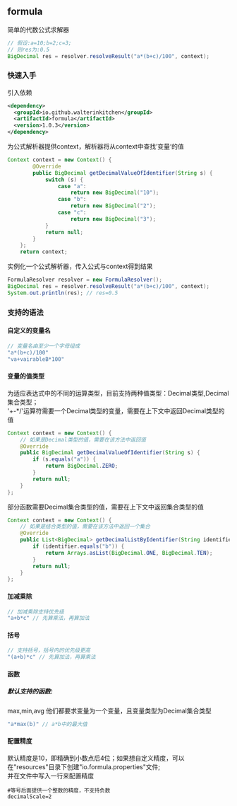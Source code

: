 ## formula
简单的代数公式求解器
```java
// 假设:a=10;b=2;c=3;
// 则res为:0.5
BigDecimal res = resolver.resolveResult("a*(b+c)/100", context);
```

### 快速入手
引入依赖
```xml
<dependency>
  <groupId>io.github.walterinkitchen</groupId>
  <artifactId>formula</artifactId>
  <version>1.0.3</version>
</dependency>
```
为公式解析器提供context，解析器将从context中查找’变量‘的值
```java
Context context = new Context() {
        @Override
        public BigDecimal getDecimalValueOfIdentifier(String s) {
            switch (s) {
                case "a":
                    return new BigDecimal("10");
                case "b":
                    return new BigDecimal("2");
                case "c":
                    return new BigDecimal("3");
            }
            return null;
        }
    };
    return context;
```
实例化一个公式解析器，传入公式与context得到结果
```java
FormulaResolver resolver = new FormulaResolver();
BigDecimal res = resolver.resolveResult("a*(b+c)/100", context);
System.out.println(res); // res=0.5
```

### 支持的语法
#### 自定义的变量名
```java
// 变量名由至少一个字母组成
"a*(b+c)/100"
"va+vairableB*100"
```

#### 变量的值类型
为适应表达式中的不同的运算类型，目前支持两种值类型：Decimal类型,Decimal集合类型；<br/>
'+-*/'运算符需要一个Decimal类型的变量，需要在上下文中返回Decimal类型的值
```java
Context context = new Context() {
    // 如果是Decimal类型的值，需要在该方法中返回值
    @Override
    public BigDecimal getDecimalValueOfIdentifier(String s) {
        if (s.equals("a")) {
            return BigDecimal.ZERO;
        }
        return null;
    }
};
```
部分函数需要Decimal集合类型的值，需要在上下文中返回集合类型的值
```java
Context context = new Context() {
    // 如果是结合类型的值，需要在该方法中返回一个集合
    @Override
    public List<BigDecimal> getDecimalListByIdentifier(String identifier) {
        if (identifier.equals("b")) {
            return Arrays.asList(BigDecimal.ONE, BigDecimal.TEN);
        }
        return null;
    }
};
```


#### 加减乘除
```java
// 加减乘除支持优先级
"a+b*c" // 先算乘法，再算加法
```

#### 括号
```java
// 支持括号，括号内的优先级更高
"(a+b)*c" // 先算加法，再算乘法
```

#### 函数
##### 默认支持的函数:
max,min,avg
他们都要求变量为一个变量，且变量类型为Decimal集合类型
```java
"a*max(b)" // a*b中的最大值
```


#### 配置精度
默认精度是10，即精确到小数点后4位；如果想自定义精度，可以在"resources"目录下创建"io.formula.properties"文件;<br>
并在文件中写入一行来配置精度
```properties
#等号后面提供一个整数的精度，不支持负数
decimalScale=2
```

